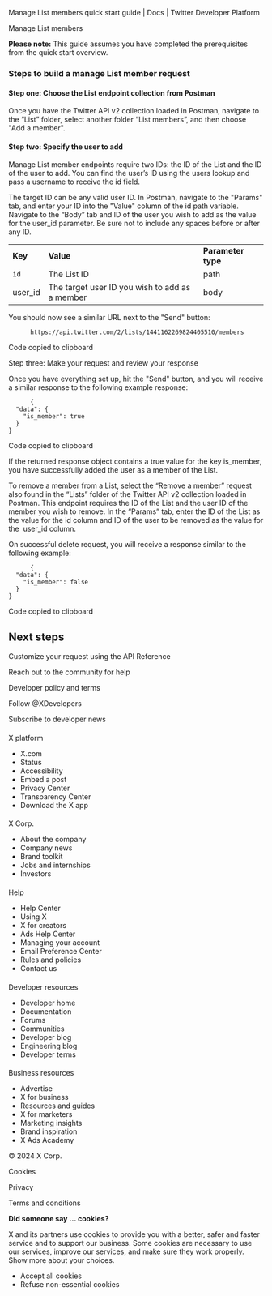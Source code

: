 
Manage List members quick start guide | Docs | Twitter Developer Platform 

Manage List members

**Please note:** This guide assumes you have completed the prerequisites from the quick start overview.

### Steps to build a manage List member request

#### Step one: Choose the List endpoint collection from Postman

Once you have the Twitter API v2 collection loaded in Postman, navigate to the “List” folder, select another folder “List members”, and then choose "Add a member".  

#### Step two: Specify the user to add

Manage List member endpoints require two IDs: the ID of the List and the ID of the user to add. You can find the user’s ID using the users lookup and pass a username to receive the id field.

The target ID can be any valid user ID. In Postman, navigate to the "Params" tab, and enter your ID into the "Value" column of the id path variable. Navigate to the “Body” tab and ID of the user you wish to add as the value for the user\_id parameter. Be sure not to include any spaces before or after any ID.

|  |  |  |
| --- | --- | --- |
| **Key** | **Value** | **Parameter type** |
| `id` | The List ID | path |
| user\_id | The target user ID you wish to add as a member | body |

You should now see a similar URL next to the "Send" button:

```
      https://api.twitter.com/2/lists/1441162269824405510/members
```

Code copied to clipboard

Step three: Make your request and review your response  

Once you have everything set up, hit the "Send" button, and you will receive a similar response to the following example response:

```
      {
  "data": {
    "is_member": true
  }
}

```

Code copied to clipboard

If the returned response object contains a true value for the key is\_member, you have successfully added the user as a member of the List. 

To remove a member from a List, select the “Remove a member” request also found in the “Lists” folder of the Twitter API v2 collection loaded in Postman. This endpoint requires the ID of the List and the user ID of the member you wish to remove. In the “Params” tab, enter the ID of the List as the value for the id column and ID of the user to be removed as the value for the  user\_id column. 

On successful delete request, you will receive a response similar to the following example:

```
      {
  "data": {
    "is_member": false
  }
}

```

Code copied to clipboard

Next steps
----------

Customize your request using the API Reference

Reach out to the community for help

Developer policy and terms

Follow @XDevelopers

Subscribe to developer news

#### 
 X platform

* X.com
* Status
* Accessibility
* Embed a post
* Privacy Center
* Transparency Center
* Download the X app

#### 
 X Corp.

* About the company
* Company news
* Brand toolkit
* Jobs and internships
* Investors

#### 
 Help

* Help Center
* Using X
* X for creators
* Ads Help Center
* Managing your account
* Email Preference Center
* Rules and policies
* Contact us

#### 
 Developer resources

* Developer home
* Documentation
* Forums
* Communities
* Developer blog
* Engineering blog
* Developer terms

#### 
 Business resources

* Advertise
* X for business
* Resources and guides
* X for marketers
* Marketing insights
* Brand inspiration
* X Ads Academy

 © 2024 X Corp.

Cookies

Privacy

Terms and conditions

**Did someone say … cookies?**  

 X and its partners use cookies to provide you with a better, safer and
 faster service and to support our business. Some cookies are necessary to use
 our services, improve our services, and make sure they work properly.
 Show more about your choices.

* Accept all cookies
* Refuse non-essential cookies